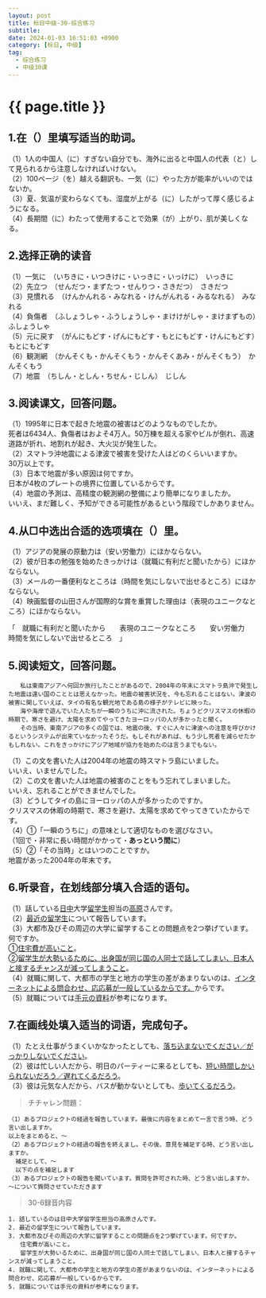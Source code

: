 ```yaml
---
layout: post
title: 标日中级-30-综合练习
subtitle: 
date: 2024-01-03 16:51:03 +0900
category: [标日, 中级]
tag: 
  - 综合练习
  - 中级30课
---
```


# {{ page.title }}

## 1.在（）里填写适当的助词。

（1）1人の中国人（に）すぎない自分でも、海外に出ると中国人の代表（と）して見られるから注意しなければいけない。  
（2）100ページ（を）越える翻訳も、一気（に）やった方が能率がいいのではないか。  
（3）夏、気温が変わらなくても、湿度が上がる（に）したがって厚く感じるようになる。  
（4）長期間（に）わたって使用することで効果（が）上がり、肌が美しくなる。  

## 2.选择正确的读音

（1）一気に　（いちきに・いつきけに・いっきに・いっけに）　いっきに  
（2）先立つ　（せんだつ・まずたつ・せんりつ・さきだつ）　さきだつ  
（3）見慣れる　（けんかんれる・みなれる・けんがんれる・みるなれる）　みなれる  
（4）負傷者　（ふしょうしゃ・ふうしょうしゃ・まけけがしゃ・まけまずもの）　ふしょうしゃ  
（5）元に戻す　（がんにもどす・げんにもどす・もとにもどす・けんにもどす）　もとにもどす  
（6）観測網　（かんそくも・かんそくもう・かんそくあみ・がんそくもう）　かんそくもう  
（7）地震　（ちしん・としん・ちせん・じしん）　じしん  

## 3.阅读课文，回答问题。  

（1）1995年に日本で起きた地震の被害はどのようなものでしたか。  
死者は6434人、負傷者はおよそ4万人。50万棟を超える家やビルが倒れ、高速道路が折れ、地割れが起き、大火災が発生した。  
（2）スマトラ沖地震による津波で被害を受けた人はどのくらいいますか。  
30万以上です。  
（3）日本で地震が多い原因は何ですか。  
日本が4枚のプレートの境界に位置しているからです。  
（4）地震の予測は、高精度の観測網の整備により簡単になりましたか。  
いいえ、まだ難しく、予知ができる可能性があるという階段でしかありません。

## 4.从□中选出合适的选项填在（）里。

（1）アジアの発展の原動力は（安い労働力）にほかならない。  
（2）彼が日本の勉強を始めたきっかけは（就職に有利だと聞いたから）にほかならない。  
（3）メールの一番便利なところは（時間を気にしないで出せるところ）にほかならない。  
（4）映画監督の山田さんが国際的な賞を重賞した理由は（表現のユニークなところ）にほかならない。  

「　就職に有利だと聞いたから　　表現のユニークなところ　　安い労働力　　時間を気にしないで出せるところ　」

## 5.阅读短文，回答问题。

```
　　私は東南アジアへ何回か旅行したことがあるので、2004年の年末にスマトラ島沖で発生した地震は遠い国のこととは思えなかった。地震の被害状況を、今も忘れることはない。津波の被害に関していえば、タイの有名な観光地である島の様子がテレビに映った。
　　海や海岸で遊んでいた人たちが一瞬のうちに沖に流された。ちょうどクリスマスの休暇の時期で、寒さを避け、太陽を求めてやってきたヨーロッパの人が多かったと聞く。
　　その当時、東南アジアの多くの国では、地震の後、すぐに人々に津波への注意を呼びかけるというシステムが出来ていなかったそうだ。もしそれがあれば、もう少し死者を減らせたかもしれない。これをきっかけにアジア地域が協力を始めたのは言うまでもない。
```

（1）この文を書いた人は2004年の地震の時スマトラ島にいました。  
いいえ、いませんでした。  
（2）この文を書いた人は地震の被害のことをもう忘れてしまいました。  
いいえ、忘れることができませんでした。  
（3）どうしてタイの島にヨーロッパの人が多かったのですか。  
クリスマスの休暇の時期で、寒さを避け、太陽を求めてやってきていたからです。  
（4）①「一瞬のうちに」の意味として適切なものを選びなさい。  
（1回で・非常に長い時間がかかって・**あっという間に**）  
（5）②「その当時」とはいつのことですか。  
地震があった2004年の年末です。

## 6.听录音，在划线部分填入合适的语句。

（1）話している<u>日中</u>大学<u>留学生</u>担当の<u>高原</u>さんです。  
（2）<u>最近の留学生</u>について報告しています。  
（3）大都市及びその周辺の大学に留学することの問題点を2つ挙げています。何ですか。  
  ①<u>住宅費が高いこと</u>。  
  ②<u>留学生が大勢いるために、出身国が同じ国の人同士で話してしまい、日本人と接するチャンスが減ってしまうこと</u>。  
（4）就職に関して、大都市の学生と地方の学生の差があまりないのは、<u>インターネットによる問合わせ、応応募が一般しているからです。</u>からです。  
（5）就職については<u>手元の資料</u>が参考になります。

## 7.在画线处填入适当的词语，完成句子。
（1）たとえ仕事がうまくいかなかったとしても、<u>落ち込まないでください／がっかりしないでください</u>。  
（2）彼は忙しい人だから、明日のパーティーに来るとしても、<u>短い時間しかいられないだろう／遅れてくるだろう</u>。  
（3）彼は元気な人だから、バスが動かないとしても、<u>歩いてくるだろう</u>。

> チチャレン問題：
```
（1）あるプロジェクトの経過を報告しています。最後に内容をまとめて一言で言う時、どう言い出しますか。
以上をまとめると、～
（2）あるプロジェクトの経過の報告を終えまし。その後、意見を補足する時、どう言い出しますか。
  補足として、～
  以下の点を補足します
（3）あるプロジェクトの報告を聞いています。質問を許可された時、どう言い出しますか。
～について質問させていただきます
```

> 30-6録音内容

```
1. 話しているのは日中大学留学生担当の高原さんです。
2. 最近の留学生について報告しています。
3. 大都市及びその周辺の大学に留学することの問題点を2つ挙げています。何ですか。
　　住宅費が高いこと。
　　留学生が大勢いるために、出身国が同じ国の人同士で話してしまい、日本人と接するチャンスが減ってしまうこと。
4. 就職に関して、大都市の学生と地方の学生の差があまりないのは、インターネットによる問合わせ、応応募が一般しているからです。
5. 就職については手元の資料が参考になります。
```
